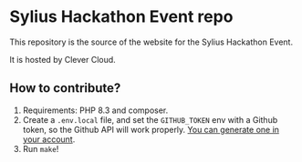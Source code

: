 # Sylius Hackathon Event repo

This repository is the source of the website for the Sylius Hackathon Event.

It is hosted by Clever Cloud.

## How to contribute?

1. Requirements: PHP 8.3 and composer.
2. Create a `.env.local` file, and set the `GITHUB_TOKEN` env with a Github token, so the Github API will work properly. [You can generate one in your account](https://github.com/settings/personal-access-tokens/new).
3. Run `make`!

